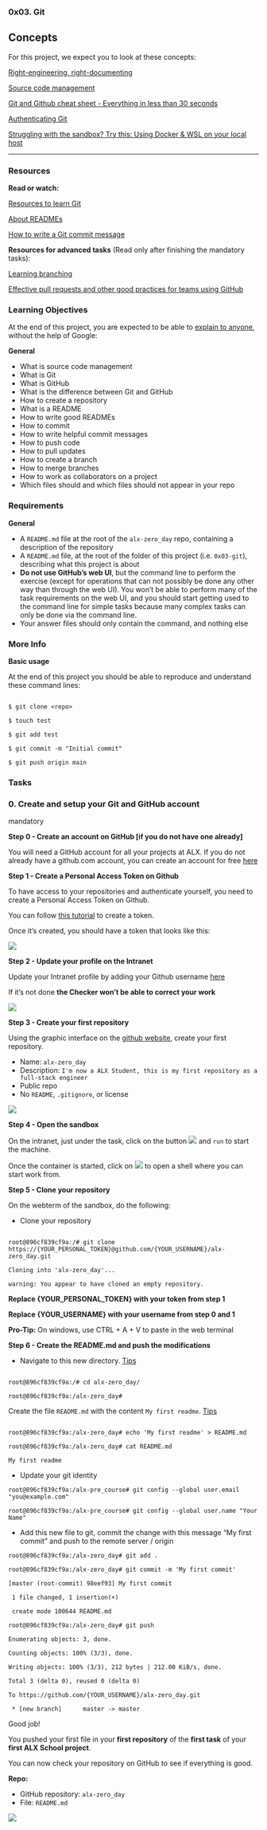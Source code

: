 ### 0x03. Git

**Concepts**
--------------

For this project, we expect you to look at these concepts:

[Right-engineering, right-documenting](https://intranet.alxswe.com/concepts/6 "Right-engineering, right-documenting")

[Source code management](https://intranet.alxswe.com/concepts/22 "Source code management")

[Git and Github cheat sheet - Everything in less than 30 seconds](https://intranet.alxswe.com/concepts/57 "Git and Github cheat sheet - Everything in less than 30 seconds")

[Authenticating Git](https://intranet.alxswe.com/concepts/100035 "Authenticating Git")

[Struggling with the sandbox? Try this: Using Docker & WSL on your local host](https://intranet.alxswe.com/concepts/100039 "Struggling with the sandbox? Try this: Using Docker & WSL on your local host")

----------------------------------------------------------------------------------------------------------------------------

### Resources

**Read or watch:**

[Resources to learn Git](https://intranet.alxswe.com/rltoken/YtcpriOT-x-WiyScwLpn4Q "Resources to learn Git")

[About READMEs](https://intranet.alxswe.com/rltoken/R7MeJ8alpK3JoVF8w24wiQ "About READMEs")

[How to write a Git commit message](https://intranet.alxswe.com/rltoken/FYsjjR-97Hk4NJtgqzWdtQ "How to write a Git commit message")

**Resources for advanced tasks** (Read only after finishing the mandatory tasks):

[Learning branching](https://intranet.alxswe.com/rltoken/tN8ZJ0yWubOP6jdciqtrFw "Learning branching")

[Effective pull requests and other good practices for teams using GitHub](https://intranet.alxswe.com/rltoken/mjpQ9OCU0Dz-DFxZjASEJg "Effective pull requests and other good practices for teams using GitHub")

### Learning Objectives

At the end of this project, you are expected to be able to [explain to anyone](https://intranet.alxswe.com/rltoken/jj0uPL9hiKF10KCH4u620A "explain to anyone"), without the help of Google:

**General**

-	What is source code management
-	What is Git
-	What is GitHub
-	What is the difference between Git and GitHub
-	How to create a repository
-	What is a README
-	How to write good READMEs
-	How to commit
-	How to write helpful commit messages
-	How to push code
-	How to pull updates
-	How to create a branch
-	How to merge branches
-	How to work as collaborators on a project
-	Which files should and which files should not appear in your repo

### Requirements

**General**

-	A `README.md` file at the root of the `alx-zero_day` repo, containing a description of the repository
-	A `README.md` file, at the root of the folder of this project (i.e. `0x03-git`), describing what this project is about
-	**Do not use GitHub’s web UI**, but the command line to perform the exercise (except for operations that can not possibly be done any other way than through the web UI). You won’t be able to perform many of the task requirements on the web UI, and you should start getting used to the command line for simple tasks because many complex tasks can only be done via the command line.
-	Your answer files should only contain the command, and nothing else

### More Info

**Basic usage**

At the end of this project you should be able to reproduce and understand these command lines:

```

$ git clone <repo>

$ touch test

$ git add test

$ git commit -m "Initial commit"

$ git push origin main

```

### Tasks

### 0. Create and setup your Git and GitHub account

mandatory


**Step 0 - Create an account on GitHub [if you do not have one already]**

You will need a GitHub account for all your projects at ALX. If you do not already have a github.com account, you can create an account for free [here](https://intranet.alxswe.com/rltoken/1vpH3ScWYjfgZD0J59jusA "here")

**Step 1 - Create a Personal Access Token on Github**

To have access to your repositories and authenticate yourself, you need to create a Personal Access Token on Github.

You can follow [this tutorial](https://intranet.alxswe.com/rltoken/coQUsDnam4suGaXSVinQxA "this tutorial") to create a token.

Once it’s created, you should have a token that looks like this:

![](https://s3.amazonaws.com/alx-intranet.hbtn.io/uploads/medias/2022/2/a449483cd76a72cef1b42df831e686c64faa1cf6.png?X-Amz-Algorithm=AWS4-HMAC-SHA256&X-Amz-Credential=AKIARDDGGGOUSBVO6H7D%2F20231204%2Fus-east-1%2Fs3%2Faws4_request&X-Amz-Date=20231204T152356Z&X-Amz-Expires=86400&X-Amz-SignedHeaders=host&X-Amz-Signature=72bda7c008e0051a82daa1b0a3a96d67e349aab2d1e927cbf5bcb581f800d09b)

**Step 2 - Update your profile on the Intranet**

Update your Intranet profile by adding your Github username [here](https://intranet.alxswe.com/rltoken/9dthiwx9AyxxUzV_QPIRWQ "here")

If it’s not done **the Checker won’t be able to correct your work**

![](https://s3.amazonaws.com/alx-intranet.hbtn.io/uploads/medias/2022/2/6270480a0a982cd1846b877eda2ee405d2e8f575.png?X-Amz-Algorithm=AWS4-HMAC-SHA256&X-Amz-Credential=AKIARDDGGGOUSBVO6H7D%2F20231204%2Fus-east-1%2Fs3%2Faws4_request&X-Amz-Date=20231204T152356Z&X-Amz-Expires=86400&X-Amz-SignedHeaders=host&X-Amz-Signature=9b1c5444bd5462f4d76b9c88d1a34bc39050372a752d077cefb4b21a5ef1386e)

**Step 3 - Create your first repository**

Using the graphic interface on the [github website](https://intranet.alxswe.com/rltoken/1vpH3ScWYjfgZD0J59jusA "github website"), create your first repository.

-	Name: `alx-zero_day`
-	Description: `I'm now a ALX Student, this is my first repository as a full-stack engineer`
-	Public repo
-	No `README`, `.gitignore`, or license

![](https://s3.amazonaws.com/alx-intranet.hbtn.io/uploads/medias/2022/2/2340a2d0f7c74b5dd6f8fc2aa58f94d13ea2c775.png?X-Amz-Algorithm=AWS4-HMAC-SHA256&X-Amz-Credential=AKIARDDGGGOUSBVO6H7D%2F20231204%2Fus-east-1%2Fs3%2Faws4_request&X-Amz-Date=20231204T152356Z&X-Amz-Expires=86400&X-Amz-SignedHeaders=host&X-Amz-Signature=561cb817b9c7f607b3f034c603fa6e57fb39cadcf2178f1bed2b3aca49519594)

**Step 4 - Open the sandbox**

On the intranet, just under the task, click on the button ![](https://s3.amazonaws.com/alx-intranet.hbtn.io/uploads/medias/2022/2/9db8eece71455dfddf4b7d8585c037c535f1d18d.png?X-Amz-Algorithm=AWS4-HMAC-SHA256&X-Amz-Credential=AKIARDDGGGOUSBVO6H7D%2F20231204%2Fus-east-1%2Fs3%2Faws4_request&X-Amz-Date=20231204T152356Z&X-Amz-Expires=86400&X-Amz-SignedHeaders=host&X-Amz-Signature=580dd8a1b36b87c7f2467687d572b4ce3b8c9bb74e7b2b43ef2ab9043dacc166) and `run` to start the machine.

Once the container is started, click on ![](https://s3.amazonaws.com/alx-intranet.hbtn.io/uploads/medias/2022/2/be9d1fbfb3d97e6924a4d2af7df9290ad7ae77df.png?X-Amz-Algorithm=AWS4-HMAC-SHA256&X-Amz-Credential=AKIARDDGGGOUSBVO6H7D%2F20231204%2Fus-east-1%2Fs3%2Faws4_request&X-Amz-Date=20231204T152356Z&X-Amz-Expires=86400&X-Amz-SignedHeaders=host&X-Amz-Signature=466f9f9e2b0541f9d60d7ea8bcfcf63b0b723963f46ff6ce743ca99adb2816e2) to open a shell where you can start work from.

**Step 5 - Clone your repository**

On the webterm of the sandbox, do the following:

-	Clone your repository

```

root@896cf839cf9a:/# git clone https://{YOUR_PERSONAL_TOKEN}@github.com/{YOUR_USERNAME}/alx-zero_day.git

Cloning into 'alx-zero_day'...

warning: You appear to have cloned an empty repository.

```

**Replace {YOUR_PERSONAL_TOKEN} with your token from step 1**

**Replace {YOUR_USERNAME} with your username from step 0 and 1**

**Pro-Tip:** On windows, use CTRL + A + V to paste in the web terminal

**Step 6 - Create the README.md and push the modifications**

-	Navigate to this new directory. [Tips](https://intranet.alxswe.com/rltoken/qSP5HcBSSIL0U23PdIGKLw "Tips")

```

root@896cf839cf9a:/# cd alx-zero_day/

root@896cf839cf9a:/alx-zero_day#

```

Create the file `README.md` with the content `My first readme`. [Tips](https://intranet.alxswe.com/rltoken/_SSotigVtvVNThTVLJKZPQ "Tips")

```

root@896cf839cf9a:/alx-zero_day# echo 'My first readme' > README.md

root@896cf839cf9a:/alx-zero_day# cat README.md

My first readme

```
-	Update your git identity

```
root@896cf839cf9a:/alx-pre_course# git config --global user.email "you@example.com"

root@896cf839cf9a:/alx-pre_course# git config --global user.name "Your Name"
```

-	Add this new file to git, commit the change with this message “My first commit” and push to the remote server / origin

```
root@896cf839cf9a:/alx-zero_day# git add .

root@896cf839cf9a:/alx-zero_day# git commit -m 'My first commit'

[master (root-commit) 98eef93] My first commit

 1 file changed, 1 insertion(+)

 create mode 100644 README.md

root@896cf839cf9a:/alx-zero_day# git push

Enumerating objects: 3, done.

Counting objects: 100% (3/3), done.

Writing objects: 100% (3/3), 212 bytes | 212.00 KiB/s, done.

Total 3 (delta 0), reused 0 (delta 0)

To https://github.com/{YOUR_USERNAME}/alx-zero_day.git

 * [new branch]      master -> master
```

Good job!

You pushed your first file in your **first repository** of the **first task** of your **first ALX School project**.

You can now check your repository on GitHub to see if everything is good.

**Repo:**

-	GitHub repository: `alx-zero_day`
-	File: `README.md`


![]("C:\Users\OUALID\Desktop\a449483cd76a72cef1b42df831e686c64faa1cf6.png")